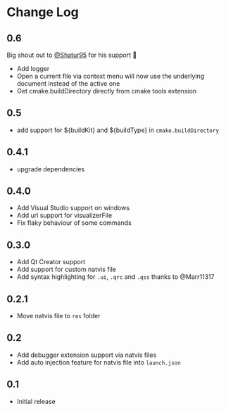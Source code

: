 # Change Log

## 0.6
Big shout out to [@Shatur95](https://github.com/Shatur95) for his support 🙏
- Add logger
- Open a current file via context menu will now use the underlying document instead of the active one
- Get cmake.buildDirectory directly from cmake tools extension

## 0.5
- add support for ${buildKit} and ${buildType} in `cmake.buildDirectory`

## 0.4.1
- upgrade dependencies

## 0.4.0

- Add Visual Studio support on windows
- Add url support for visualizerFile
- Fix flaky behaviour of some commands

## 0.3.0

- Add Qt Creator support
- Add support for custom natvis file
- Add syntax highlighting for `.ui`, `.qrc` and `.qss` thanks to @Marr11317

## 0.2.1

- Move natvis file to `res` folder

## 0.2

- Add debugger extension support via natvis files
- Add auto injection feature for natvis file into `launch.json`

## 0.1

- Initial release